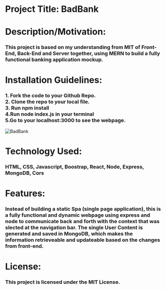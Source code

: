 # Project Title: BadBank

# Description/Motivation: 
### This project is based on my understanding from MIT of Front-End, Back-End and Server together, using MERN to build a fully functional banking application mockup. 

# Installation Guidelines: 
### 1. Fork the code to your Github Repo. <br/> 2. Clone the repo to your local file. <br/> 3. Run npm install <br/> 4.Run node index.js in your terminal <br/> 5.Go to your localhost:3000 to see the webpage. 

![BadBank](https://user-images.githubusercontent.com/51896051/168454384-da4ab5fe-9869-4729-8723-82b1eda1e4e0.PNG)

# Technology Used:
### HTML, CSS, Javascript, Boostrap, React, Node, Express, MongoDB, Cors

# Features: 
### Instead of building a static Spa (single page application), this is a fully functional and dynamic webpage using express and node to communicate back and forth with the context that was slected at the navigation bar. The single User Content is generated and saved in MongoDB, which makes the information retrieveable and updateable based on the changes from front-end. 

# License: 
### This project is licensed under the MIT License.
